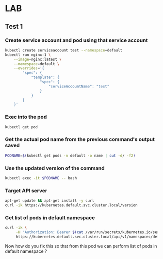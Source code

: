 # LAB

## Test 1

### Create service account and pod using that service account

```sh
kubectl create serviceaccount test --namespace=default
kubectl run nginx-1 \
    --image=nginx:latest \
    --namespace=default \
    --overrides='{
        "spec": {
            "template": {
                "spec": {
                    "serviceAccountName": "test"
                }
            }
        }
    }'
```

### Exec into the pod

```sh
kubectl get pod
```

### Get the actual pod name from the previous command's output saved
```sh
PODNAME=$(kubectl get pods -n default -o name | cut -d/ -f2)
```
### Use the updated version of the command
```sh
kubectl exec -it $PODNAME -- bash 
```

### Target API server
```sh
apt-get update && apt-get install -y curl
curl -ik https://kubernetes.default.svc.cluster.local/version
```

### Get list of pods in default namespace
```sh
curl -ik \
     -H "Authorization: Bearer $(cat /var/run/secrets/kubernetes.io/serviceaccount/token)" \
     https://kubernetes.default.svc.cluster.local/api/v1/namespaces/default/pods
```

Now how do you fix this so that from this pod we can perform list of pods in default namespace ?

